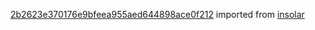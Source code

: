 [2b2623e370176e9bfeea955aed644898ace0f212](https://github.com/insolar/insolar/commit/2b2623e370176e9bfeea955aed644898ace0f212) imported from [insolar](https://github.com/insolar/insolar)
